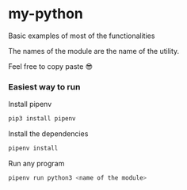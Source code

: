 # my-python

Basic examples of most of the functionalities

The names of the module are the name of the utility.

Feel free to copy paste :sunglasses:


### Easiest way to run

Install pipenv
```bash
pip3 install pipenv
```

Install the dependencies
```bash
pipenv install
```

Run any program
```bash
pipenv run python3 <name of the module>
```

